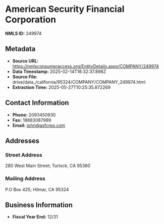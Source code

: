 # American Security Financial Corporation

**NMLS ID:** 249974

## Metadata
- **Source URL:** https://nmlsconsumeraccess.org/EntityDetails.aspx/COMPANY/249974
- **Data Timestamp:** 2025-02-14T18:32:37.898Z
- **Source File:** drive/data_/california/95324/COMPANY/COMPANY_249974.html
- **Extraction Time:** 2025-05-27T10:25:35.872269

## Contact Information
- **Phone:** 2093450930
- **Fax:** 18883087989
- **Email:** john@asfcreo.com

## Addresses
### Street Address
280 West Main Street; Turlock, CA 95380

### Mailing Address
P.O Box 425; Hilmar, CA 95324

## Business Information
- **Fiscal Year End:** 12/31
